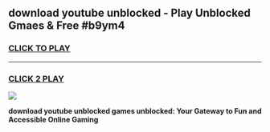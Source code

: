 
## download youtube unblocked - Play Unblocked Gmaes & Free #b9ym4
<h3>
<a href="https://news.freeplayer.one?title=download_youtube_unblocked&ref=24F">CLICK TO PLAY</a></h3>
<hr>

<h3>
<a href="https://news.freeplayer.one?title=download_youtube_unblocked&ref=24F">CLICK 2 PLAY</a>
  
</h3>

<a href="https://news.freeplayer.one?title=download_youtube_unblocked&ref=24F/"><img src="https://clearcache.store/games.png"></a>


**download youtube unblocked games unblocked: Your Gateway to Fun and Accessible Online Gaming**
